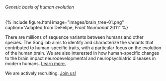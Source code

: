---
---

###### Genetic basis of human evolution

<!-- Placeholder, will replace with review figure -->
{%
  include figure.html
  image="images/brain_tree-01.png"
  caption="Adapted from DeFelipe, *Front Neuroanat* 2011"
%}

There are millions of sequence variants between humans and other species. The Song lab aims to identify and characterize the variants that contributed to human-specific traits, with a particular focus on the evolution of the human brain. We are also interested in how human-specific changes to the brain impact neurodevelopmental and neuropsychiatric diseases in modern humans. [Learn more.](research)

We are actively recruiting. [Join us!](joinus)